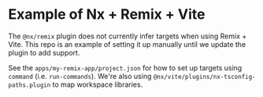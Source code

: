 # Example of Nx + Remix + Vite

The `@nx/remix` plugin does not currently infer targets when using Remix + Vite. This repo is an example of setting it up manually until we update the plugin to add support.

See the `apps/my-remix-app/project.json` for how to set up targets using `command` (i.e. `run-commands`). We're also using `@nx/vite/plugins/nx-tsconfig-paths.plugin` to map workspace libraries.
